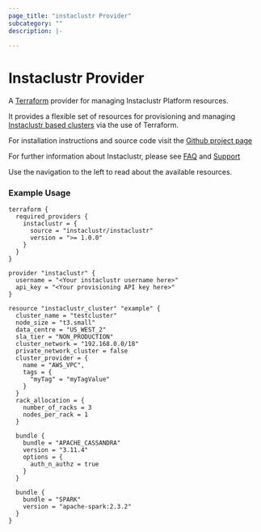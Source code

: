 ```yaml
---
page_title: "instaclustr Provider"
subcategory: ""
description: |-
  
---
```


# Instaclustr Provider

A [Terraform](http://terraform.io) provider for managing Instaclustr Platform resources.  

It provides a flexible set of resources for provisioning and managing [Instaclustr based clusters](http://instaclustr.com/) via the use of Terraform.  

For installation instructions and source code visit the [Github project page](https://github.com/instaclustr/terraform-provider-instaclustr)

For further information about Instaclustr, please see [FAQ](https://www.instaclustr.com/resources/faqs/) and [Support](https://support.instaclustr.com/hc/en-us) 

Use the navigation to the left to read about the available resources.


### Example Usage

```
terraform {
  required_providers {
    instaclustr = {
      source = "instaclustr/instaclustr"
      version = ">= 1.0.0"
    }
  }
}

provider "instaclustr" {
  username = "<Your instaclustr username here>"
  api_key = "<Your provisioning API key here>"
}

resource "instaclustr_cluster" "example" {
  cluster_name = "testcluster"
  node_size = "t3.small"
  data_centre = "US_WEST_2"
  sla_tier = "NON_PRODUCTION"
  cluster_network = "192.168.0.0/18"
  private_network_cluster = false
  cluster_provider = {
    name = "AWS_VPC",
    tags = {
      "myTag" = "myTagValue"
    }
  }
  rack_allocation = {
    number_of_racks = 3
    nodes_per_rack = 1
  }

  bundle {
    bundle = "APACHE_CASSANDRA"
    version = "3.11.4"
    options = {
      auth_n_authz = true
    }
  }

  bundle {
    bundle = "SPARK"
    version = "apache-spark:2.3.2"
  }
}
```


